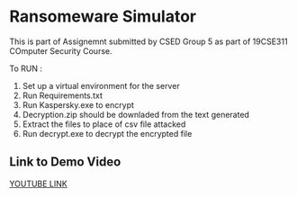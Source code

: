 # Ransomeware Simulator
This is part of Assignemnt submitted by CSED Group 5 as part of 19CSE311 COmputer Security Course.


To RUN :
1. Set up a virtual environment for the server 
1. Run Requirements.txt
1. Run Kaspersky.exe to encrypt
1. Decryption.zip should be downladed from the text generated
1. Extract the files to place of csv file attacked
1. Run decrypt.exe to decrypt the encrypted file



## Link to Demo Video
<a href="https://youtu.be/GlmuoR8Iopk">YOUTUBE LINK </a>
